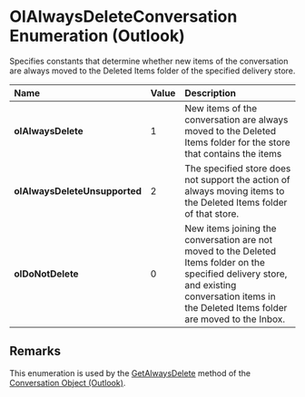 
# OlAlwaysDeleteConversation Enumeration (Outlook)

Specifies constants that determine whether new items of the conversation are always moved to the Deleted Items folder of the specified delivery store.



|**Name**|**Value**|**Description**|
|:-----|:-----|:-----|
| **olAlwaysDelete**|1|New items of the conversation are always moved to the Deleted Items folder for the store that contains the items|
| **olAlwaysDeleteUnsupported**|2|The specified store does not support the action of always moving items to the Deleted Items folder of that store.|
| **olDoNotDelete**|0|New items joining the conversation are not moved to the Deleted Items folder on the specified delivery store, and existing conversation items in the Deleted Items folder are moved to the Inbox.|

## Remarks

This enumeration is used by the  [GetAlwaysDelete](95843bf3-7fff-fab0-ca7b-014ba290d718.md) method of the [Conversation Object (Outlook)](2705d38a-ebc0-e5a7-208b-ffe1f5446b1b.md).

